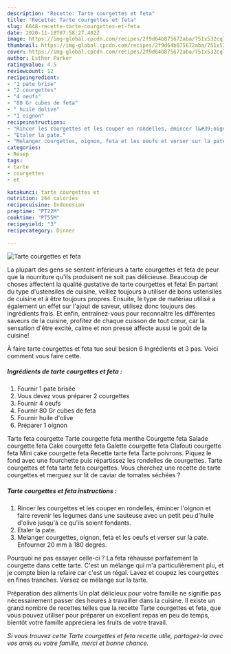 ```yaml
---
description: "Recette: Tarte courgettes et feta"
title: "Recette: Tarte courgettes et feta"
slug: 6648-recette-tarte-courgettes-et-feta
date: 2020-11-18T07:58:27.402Z
image: https://img-global.cpcdn.com/recipes/2f9d64b875672aba/751x532cq70/tarte-courgettes-et-feta-photo-principale-de-la-recette.jpg
thumbnail: https://img-global.cpcdn.com/recipes/2f9d64b875672aba/751x532cq70/tarte-courgettes-et-feta-photo-principale-de-la-recette.jpg
cover: https://img-global.cpcdn.com/recipes/2f9d64b875672aba/751x532cq70/tarte-courgettes-et-feta-photo-principale-de-la-recette.jpg
author: Esther Parker
ratingvalue: 4.5
reviewcount: 12
recipeingredient:
- "1 pate brise"
- "2 courgettes"
- "4 oeufs"
- "80 Gr cubes de feta"
- " huile dolive"
- "1 oignon"
recipeinstructions:
- "Rincer les courgettes et les couper en rondelles, émincer l&#39;oignon et faire revenir les legumes dans une sauteuse avec un petit peu d&#39;huile d&#39;olive jusqu&#39;à ce qu&#39;ils soient fondants."
- "Etaler la pate."
- "Melanger courgettes, oignon, feta et les oeufs et verser sur la pate. Enfourner 20 mm à 180 degrés."
categories:
- Resep
tags:
- tarte
- courgettes
- et

katakunci: tarte courgettes et 
nutrition: 264 calories
recipecuisine: Indonesian
preptime: "PT22M"
cooktime: "PT55M"
recipeyield: "3"
recipecategory: Dinner

---
```



![Tarte courgettes et feta](https://img-global.cpcdn.com/recipes/2f9d64b875672aba/751x532cq70/tarte-courgettes-et-feta-photo-principale-de-la-recette.jpg)

La plupart des gens se sentent inférieurs à tarte courgettes et feta de peur que la nourriture qu'ils produisent ne soit pas délicieuse. Beaucoup de choses affectent la qualité gustative de tarte courgettes et feta! En partant du type d'ustensiles de cuisine, veillez toujours à utiliser de bons ustensiles de cuisine et à être toujours propres. Ensuite, le type de matériau utilisé a également un effet sur l'ajout de saveur, utilisez donc toujours des ingrédients frais. Et enfin, entraînez-vous pour reconnaître les différentes saveurs de la cuisine, profitez de chaque cuisson de tout cœur, car la sensation d'être excité, calme et non pressé affecte aussi le goût de la cuisine!

<!--inarticleads1-->

À faire tarte courgettes et feta tue seul besion 6 Ingrédients et 3 pas. Voici comment vous faire cette.

##### Ingrédients de tarte courgettes et feta :

1. Fournir 1 pate brisée
1. Vous devez vous préparer 2 courgettes
1. Fournir 4 oeufs
1. Fournir 80 Gr cubes de feta
1. Fournir  huile d&#39;olive
1. Préparer 1 oignon


Tarte feta courgette Tarte courgette feta menthe Courgette feta Salade courgette feta Cake courgette feta Galette courgette feta Clafouti courgette feta Mini cake courgette feta Recette tarte feta Tarte poivrons. Piquez le fond avec une fourchette puis répartissez les rondelles de courgettes. Tarte courgettes et feta tarte feta courgettes. Vous cherchez une recette de tarte courgettes et merguez sur lit de caviar de tomates séchées ? 

<!--inarticleads2-->

##### Tarte courgettes et feta instructions :

1. Rincer les courgettes et les couper en rondelles, émincer l&#39;oignon et faire revenir les legumes dans une sauteuse avec un petit peu d&#39;huile d&#39;olive jusqu&#39;à ce qu&#39;ils soient fondants.
1. Etaler la pate.
1. Melanger courgettes, oignon, feta et les oeufs et verser sur la pate. Enfourner 20 mm à 180 degrés.


Pourquoi ne pas essayer celle-ci ? La feta réhausse parfaitement la courgette dans cette tarte. C&#39;est un mélange qui m&#39;a particulièrement plu, et je compte bien la refaire car c&#39;est un régal. Lavez et coupez les courgettes en fines tranches. Versez ce mélange sur la tarte. 

<!--inarticleads1-->

<p>
Préparation des aliments Un plat délicieux pour votre famille ne signifie pas nécessairement passer des heures à travailler dans la cuisine. Il existe un grand nombre de recettes telles que la recette Tarte courgettes et feta, que vous pouvez utiliser pour préparer un excellent repas en peu de temps, bientôt votre famille appréciera les fruits de votre travail.
</p>

<p>
<i>Si vous trouvez cette Tarte courgettes et feta recette utile, partagez-la avec vos amis ou votre famille, merci et bonne chance.</i>
</p>
